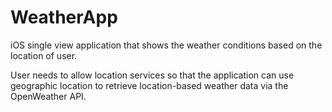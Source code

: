# WeatherApp
iOS single view application that shows the weather conditions based on the location of user.

User needs to allow location services so that the application can use geographic location to retrieve location-based weather data via the OpenWeather API.
